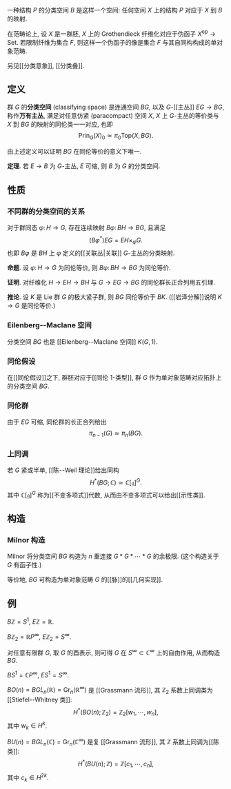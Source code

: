 一种结构 $P$ 的分类空间 $B$ 是这样一个空间: 任何空间 $X$ 上的结构 $P$ 对应于 $X$ 到 $B$ 的映射.

在范畴论上, 设 $X$ 是一群胚, $X$ 上的 Grothendieck 纤维化对应于伪函子 $X^{\text{op}}\to \mathsf{Set}$. 若限制纤维为集合 $F$, 则这样一个伪函子的像是集合 $F$ 与其自同构构成的单对象范畴.

另见[[分类意象]], [[分类叠]].

## 定义

群 $G$ 的**分类空间** (classifying space) 是连通空间 $BG$, 以及 $G$-[[主丛]] $EG\to BG$, 称作**万有主丛**, 满足对任意仿紧 (paracompact) 空间 $X$, $X$ 上 $G$-主丛的等价类与 $X$ 到 $BG$ 的映射的同伦类一一对应, 也即
$$\operatorname{Prin}_G(X)_0 \simeq \pi_0 \mathsf {Top}(X,BG).$$

由上述定义可以证明 $BG$ 在同伦等价的意义下唯一.

**定理**. 若 $E\to B$ 为 $G$-主丛, $E$ 可缩, 则 $B$ 为 $G$ 的分类空间.

## 性质

### 不同群的分类空间的关系

对于群同态 $\varphi\colon H\to G$, 存在连续映射 $B\varphi\colon BH\to BG$, 且满足
$$
(B\varphi^*)EG = EH\times_{\varphi} G.
$$
也即 $B\varphi$ 是 $BH$ 上 $\varphi$ 定义的[[关联丛|关联]] $G$-主丛的分类映射.

**命题**. 设 $\varphi\colon H\to G$ 为同伦等价, 则 $B\varphi\colon BH\to BG$ 为同伦等价.

**证明**. 对纤维化 $H\to EH\to BH$ 与 $G\to EG\to BG$ 的同伦群长正合列用五引理.

**推论**. 设 $K$ 是 Lie 群 $G$ 的极大紧子群, 则 $BG$ 同伦等价于 $BK$. ([[岩泽分解]]说明 $K\to G$ 是同伦等价.)

### Eilenberg--Maclane 空间

分类空间 $BG$ 也是 [[Eilenberg--Maclane 空间]] $K(G,1)$.


### 同伦假设

在[[同伦假设]]之下, 群胚对应于[[同伦 1-类型]], 群 $G$ 作为单对象范畴对应拓扑上的分类空间 $BG$.

### 同伦群

由于 $EG$ 可缩, 同伦群的长正合列给出
$$
\pi_{n-1}(G)\simeq \pi_n(BG).
$$

### 上同调

若 $G$ 紧或半单, [[陈--Weil 理论]]给出同构
$$
H^*(BG;\mathbb{C})\simeq \mathbb{C}[\mathfrak g]^G.
$$
其中 $\mathbb{C}[\mathfrak g]^G$ 称为[[不变多项式]]代数, 从而由不变多项式可以给出[[示性类]].


## 构造

### Milnor 构造

Milnor 将分类空间 $BG$ 构造为 $n$ 重连接 $G * G * \cdots * G$ 的余极限. (这个构造关于 $G$ 有函子性.)

等价地, $BG$ 可构造为单对象范畴 $G$ 的[[脉]]的[[几何实现]].

## 例

$B\mathbb{Z} = S^1$, $E\mathbb{Z}=\mathbb{R}$.

$B\mathbb{Z}_2 = \mathbb{R}P^\infty$, $E\mathbb{Z}_2=S^\infty$.

对任意有限群 $G$, 取 $G$ 的酉表示, 则可得 $G$ 在 $S^\infty\subset \mathbb{C}^{\infty}$ 上的自由作用, 从而构造 $BG$.

$BS^1=\mathbb{C}P^{\infty}$, $ES^1=S^{\infty}$.

$BO(n)=BGL_n(\mathbb{R})=\text{Gr}_n(\mathbb{R}^{\infty})$ 是 [[Grassmann 流形]], 其 $\mathbb{Z}_2$ 系数上同调类为 [[Stiefel--Whitney 类]]:
$$
H^*(BO(n);\mathbb{Z}_2)=\mathbb{Z}_2[w_1,\cdots,w_n],
$$
其中 $w_k\in H^k$.

$BU(n)=BGL_n(\mathbb{C})=\text{Gr}_n(\mathbb{C}^{\infty})$ 是复 [[Grassmann 流形]], 其 $\mathbb{Z}$ 系数上同调为[[陈类]]:
$$
H^*(BU(n);\mathbb{Z})=\mathbb{Z}[c_1,\cdots,c_n],
$$
其中 $c_k\in H^{2k}$.

